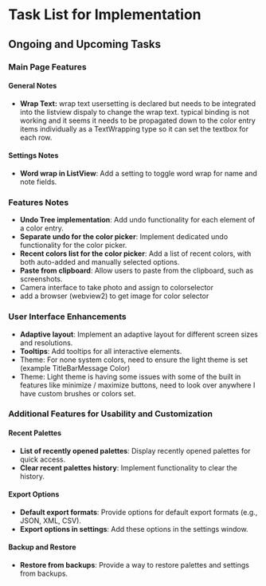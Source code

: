 ﻿# Task List for Implementation

## Ongoing and Upcoming Tasks

### Main Page Features

#### General Notes

- **Wrap Text:** wrap text usersetting is declared but needs to be integrated into the listview dispaly to change the wrap text. typical binding is not working and it seems it needs to be propagated down to the color entry items individually as a TextWrapping type so it can set the textbox for each row.

#### Settings Notes

- **Word wrap in ListView**: Add a setting to toggle word wrap for name and note fields.

### Features Notes

- **Undo Tree implementation**: Add undo functionality for each element of a color entry.
- **Separate undo for the color picker**: Implement dedicated undo functionality for the color picker.
- **Recent colors list for the color picker**: Add a list of recent colors, with both auto-added and manually selected options.
- **Paste from clipboard**: Allow users to paste from the clipboard, such as screenshots.
- Camera interface to take photo and assign to colorselector
- add a browser (webview2) to get image for color selector

### User Interface Enhancements

- **Adaptive layout**: Implement an adaptive layout for different screen sizes and resolutions.
- **Tooltips**: Add tooltips for all interactive elements.
- Theme: For none system colors, need to ensure the light theme is set (example TitleBarMessage Color)
- Theme: Light theme is having some issues with some of the built in features like minimize / maximize buttons, need to look over anywhere I have custom brushes or colors set.

### Additional Features for Usability and Customization

#### Recent Palettes

- **List of recently opened palettes**: Display recently opened palettes for quick access.
- **Clear recent palettes history**: Implement functionality to clear the history.

#### Export Options

- **Default export formats**: Provide options for default export formats (e.g., JSON, XML, CSV).
- **Export options in settings**: Add these options in the settings window.

#### Backup and Restore

- **Restore from backups**: Provide a way to restore palettes and settings from backups.